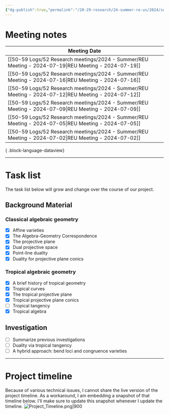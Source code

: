 ```yaml
---
{"dg-publish":true,"permalink":"/20-29-research/24-summer-re-us/2024/summer-reu-2024/","updated":"2024-07-19T14:34:09-07:00"}
---
```


# Meeting notes

| Meeting Date                                                                                            |
| ------------------------------------------------------------------------------------------------------- |
| [[50-59 Logs/52 Research meetings/2024 - Summer/REU Meeting - 2024-07-19\|REU Meeting - 2024-07-19]] |
| [[50-59 Logs/52 Research meetings/2024 - Summer/REU Meeting - 2024-07-16\|REU Meeting - 2024-07-16]] |
| [[50-59 Logs/52 Research meetings/2024 - Summer/REU Meeting - 2024-07-12\|REU Meeting - 2024-07-12]] |
| [[50-59 Logs/52 Research meetings/2024 - Summer/REU Meeting - 2024-07-09\|REU Meeting - 2024-07-09]] |
| [[50-59 Logs/52 Research meetings/2024 - Summer/REU Meeting - 2024-07-05\|REU Meeting - 2024-07-05]] |
| [[50-59 Logs/52 Research meetings/2024 - Summer/REU Meeting - 2024-07-02\|REU Meeting - 2024-07-02]] |

{ .block-language-dataview}

---
# Task list

The task list below will grow and change over the course of our project.

## Background Material

### Classical algebraic geometry
- [x] Affine varieties
- [x] The Algebra-Geometry Correspondence
- [x] The projective plane
- [x] Dual projective space
- [x] Point-line duality
- [x] Duality for projective plane conics

### Tropical algebraic geometry
- [x] A brief history of tropical geometry
- [x] Tropical curves
- [x] The tropical projective plane
- [x] Tropical projective plane conics
- [ ] Tropical tangency
- [x] Tropical algebra

## Investigation

- [ ] Summarize previous investigations
- [ ] Duality via tropical tangency
- [ ] A hybrid approach: bend loci and congruence varieties

---
# Project timeline

Because of various technical issues, I cannot share the live version of the project timeline. As a workaround, I am embedding a snapshot of that timeline below. I'll make sure to update this snapshot whenever I update the timeline.
![Project_Timeline.png|900](/img/user/00-09%20Meta/01%20Images/Project_Timeline.png)